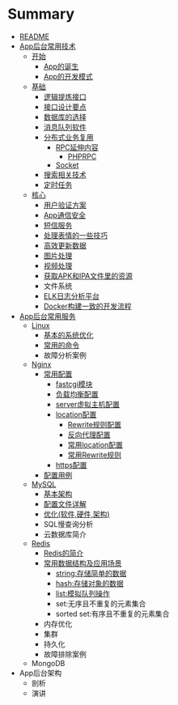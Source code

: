 # Summary

* [README](README.md)
* [App后台常用技术](chapter1.md)
  * [开始](开始.md)
    * [App的诞生](入门/appde-dan-sheng.md)
    * [App的开发模式](入门/appde-kai-fa-mo-shi.md)
  * [基础](基础.md)
    * [逻辑提炼接口](基础/luo-ji-ti-lian-jie-kou.md)
    * [接口设计要点](基础/jie-kou-she-ji-yao-dian.md)
    * [数据库的选择](基础/shu-ju-ku-de-xuan-ze.md)
    * [消息队列软件](基础/xiao-xi-dui-lie-ruan-jian.md)
    * [分布式业务复用](基础/fen-bu-shi-ye-wu-fu-yong.md)
      * [RPC延伸内容](基础/fen-bu-shi-ye-wu-fu-yong/rpcyan-shen-nei-rong.md)
        * [PHPRPC](基础/fen-bu-shi-ye-wu-fu-yong/rpcyan-shen-nei-rong/phprpc.md)
      * [Socket](基础/fen-bu-shi-ye-wu-fu-yong/socket.md)
    * [搜索相关技术](基础/sou-suo-xiang-guan-ji-zhu.md)
    * [定时任务](基础/ding-shi-ren-wu.md)
  * [核心](核心.md)
    * [用户验证方案](核心/yong-hu-yan-zheng-fang-an.md)
    * [App通信安全](核心/apptong-xin-an-quan.md)
    * [短信服务](核心/duan-xin-fu-wu.md)
    * [处理表情的一些技巧](核心/chu-li-biao-qing-de-yi-xie-ji-qiao.md)
    * [高效更新数据](核心/gao-xiao-geng-xin-shu-ju.md)
    * [图片处理](核心/tu-pian-chu-li.md)
    * [视频处理](核心/shi-pin-chu-li.md)
    * [获取APK和IPA文件里的资源](核心/huo-qu-apk-he-ipa-wen-jian-li-de-zi-yuan.md)
    * 文件系统
    * [ELK日志分析平台](核心/elkri-zhi-fen-xi-ping-tai.md)
    * [Docker构建一致的开发流程](核心/dockergou-jian-yi-zhi-de-kai-fa-liu-cheng.md)
* [App后台常用服务](apphou-tai-chang-yong-fu-wu.md)
  * [Linux](apphou-tai-chang-yong-fu-wu/linux.md)
    * [基本的系统优化](apphou-tai-chang-yong-fu-wu/linux/ji-ben-de-xi-tong-you-hua.md)
    * [常用的命令](apphou-tai-chang-yong-fu-wu/linux/chang-yong-de-ming-ling.md)
    * 故障分析案例
  * [Nginx](apphou-tai-chang-yong-fu-wu/nginx.md)
    * [常用配置](apphou-tai-chang-yong-fu-wu/nginx/chang-yong-pei-zhi.md)
      * [fastcgi模块](apphou-tai-chang-yong-fu-wu/nginx/chang-yong-pei-zhi/fastcgimo-kuai.md)
      * [负载均衡配置](apphou-tai-chang-yong-fu-wu/nginx/chang-yong-pei-zhi/fu-zai-jun-heng-pei-zhi.md)
      * [server虚拟主机配置](apphou-tai-chang-yong-fu-wu/nginx/chang-yong-pei-zhi/serverxu-ni-zhu-ji-pei-zhi.md)
      * [location配置](apphou-tai-chang-yong-fu-wu/nginx/chang-yong-pei-zhi/locationpei-zhi.md)
        * [Rewrite规则配置](apphou-tai-chang-yong-fu-wu/nginx/chang-yong-pei-zhi/locationpei-zhi/rewritegui-ze.md)
        * [反向代理配置](apphou-tai-chang-yong-fu-wu/nginx/chang-yong-pei-zhi/fu-zai-jun-heng-pei-zhi/fan-xiang-dai-li-pei-zhi.md)
        * [常用location配置](apphou-tai-chang-yong-fu-wu/nginx/chang-yong-pei-zhi/locationpei-zhi/chang-yong-location-pei-zhi.md)
        * [常用Rewrite规则](apphou-tai-chang-yong-fu-wu/nginx/chang-yong-pei-zhi/locationpei-zhi/rewritegui-ze/chang-yong-rewrite-gui-ze.md)
      * [https配置](apphou-tai-chang-yong-fu-wu/nginx/chang-yong-pei-zhi/httpspei-zhi.md)
    * [配置用例](apphou-tai-chang-yong-fu-wu/nginx/pei-zhi-yong-li.md)
  * [MySQL](apphou-tai-chang-yong-fu-wu/mysql.md)
    * [基本架构](apphou-tai-chang-yong-fu-wu/mysql/ji-ben-jia-gou.md)
    * [配置文件详解](apphou-tai-chang-yong-fu-wu/mysql/pei-zhi-wen-jian-xiang-jie.md)
    * [优化\(软件,硬件,架构\)](apphou-tai-chang-yong-fu-wu/mysql/you-531628-ruan-4ef62c-ying-4ef62c-jia-678429.md)
    * SQL慢查询分析
    * 云数据库简介
  * [Redis](apphou-tai-chang-yong-fu-wu/redis.md)
    * [Redis的简介](apphou-tai-chang-yong-fu-wu/redis/redside-jian-jie.md)
    * [常用数据结构及应用场景](apphou-tai-chang-yong-fu-wu/redis/chang-yong-shu-ju-jie-gou-ji-ying-yong-chang-jing.md)
      * [string:存储简单的数据](apphou-tai-chang-yong-fu-wu/redis/chang-yong-shu-ju-jie-gou-ji-ying-yong-chang-jing/stringcun-chu-jian-dan-de-shu-ju.md)
      * [hash:存储对象的数据](apphou-tai-chang-yong-fu-wu/redis/chang-yong-shu-ju-jie-gou-ji-ying-yong-chang-jing/hashcun-chu-dui-xiang-de-shu-ju.md)
      * [list:模拟队列操作](apphou-tai-chang-yong-fu-wu/redis/chang-yong-shu-ju-jie-gou-ji-ying-yong-chang-jing/listmo-ni-dui-lie-cao-zuo.md)
      * set:无序且不重复的元素集合
      * sorted set:有序且不重复的元素集合
    * 内存优化
    * 集群
    * 持久化
    * 故障排除案例
  * MongoDB
* App后台架构
  * 剖析
  * 演讲

